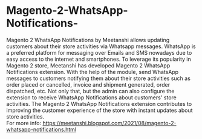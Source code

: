 # Magento-2-WhatsApp-Notifications-
Magento 2 WhatsApp Notifications by Meetanshi allows updating customers about their store activities via Whatsapp messages. WhatsApp is a preferred platform for messaging over Emails and SMS nowadays due to easy access to the internet and smartphones. To leverage its popularity in Magento 2 store, Meetanshi has developed Magento 2 WhatsApp Notifications extension. With the help of the module, send WhatsApp messages to customers notifying them about their store activities such as order placed or cancelled, invoice and shipment generated, order dispatched, etc. Not only that, but the admin can also configure the extension to receive WhatsApp Notifications about customers' store activities. The Magento 2 WhatsApp Notifications extension contributes to improving the customer experience of the store with instant updates about store activities.  
For more info: https://meetanshi.blogspot.com/2021/08/magento-2-whatsapp-notifications.html
